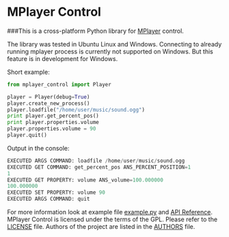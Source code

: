 MPlayer Control
===============

###This is a cross-platform Python library for [MPlayer](http://www.mplayerhq.hu/) control.

The library was tested in Ubuntu Linux and Windows.
Connecting to already running mplayer process is currently not supported on Windows.
But this feature is in development for Windows.

Short example:
``` Python
from mplayer_control import Player

player = Player(debug=True)
player.create_new_process()
player.loadfile("/home/user/music/sound.ogg")
print player.get_percent_pos()
print player.properties.volume
player.properties.volume = 90
player.quit()
```
Output in the console:
``` Python
EXECUTED ARGS COMMAND: loadfile /home/user/music/sound.ogg
EXECUTED GET COMMAND: get_percent_pos ANS_PERCENT_POSITION=1
1
EXECUTED GET PROPERTY: volume ANS_volume=100.000000
100.000000
EXECUTED SET PROPERTY: volume 90
EXECUTED ARGS COMMAND: quit
```
For more information look at example file 
[example.py](https://github.com/Seg-mel/mplayer_control/blob/master/example.py) 
and [API Reference](https://github.com/Seg-mel/mplayer_control/wiki/API-Reference). 
MPlayer Control is licensed under the terms of the GPL. Please refer to the 
[LICENSE](https://github.com/Seg-mel/mplayer_control/blob/master/LICENSE) file. 
Authors of the project are listed in the 
[AUTHORS](https://github.com/Seg-mel/mplayer_control/blob/master/AUTHORS) file.